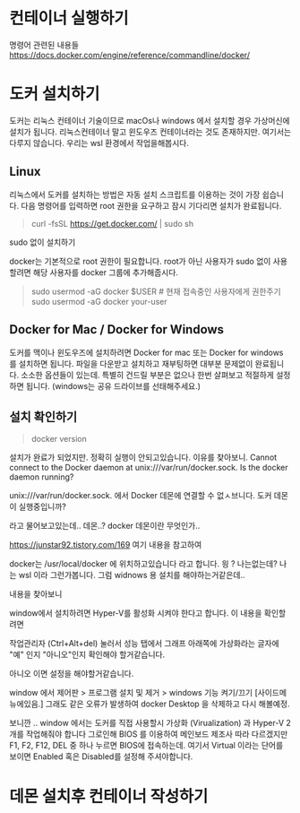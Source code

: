 # 컨테이너 실행하기

명령어 관련된 내용들
https://docs.docker.com/engine/reference/commandline/docker/

# 도커 설치하기

도커는 리눅스 컨테이너 기술이므로 macOs나 windows 에서 설치할 경우 가상머신에 설치가 됩니다. 
리눅스컨테이너 말고 윈도우즈 컨테이너라는 것도 존재하지만. 여기서는 다루지 않습니다. 
우리는 wsl 환경에서 작업을해봅시다.


## Linux 

리눅스에서 도커를 설치하는 방법은 자동 설치 스크립트를 이용하는 것이 가장 쉽습니다. 다음 명령어를 입력하면 root 권한을 요구하고 잠시 기다리면 설치가 완료됩니다.

> curl -fsSL https://get.docker.com/ | sudo sh


sudo 없이 설치하기 

docker는 기본적으로 root 권한이 필요합니다. root가 아닌 사용자가 sudo 없이 사용할려면 
해당 사용자를 docker 그룹에 추가해줍시다.

> sudo usermod -aG docker $USER # 현재 접속중인 사용자에게 권한주기
> sudo usermod -aG docker your-user


## Docker for Mac / Docker for Windows 

도커를 맥이나 윈도우즈에 설치하려면 Docker for mac 또는 Docker for windows 를 설치하면 됩니다.
파일을 다운받고 설치하고 재부팅하면 대부분 문제없이 완료됩니다. 소소한 옵션들이 있는데.
특별히 건드릴 부분은 없으나 한번 살펴보고 적절하게 설정하면 됩니다. (windows는 공유 드라이브를 선태해주세요.)


## 설치 확인하기

> docker version 

설치가 완료가 되었지만. 정확히 실행이 안되고있습니다. 이유를 찾아보니.
Cannot connect to the Docker daemon at unix:///var/run/docker.sock. Is the docker daemon running?

unix:///var/run/docker.sock. 에서 Docker 데몬에 연결할 수 없ㅅ브니다. 도커 데몬이 실행중입니까?

라고 물어보고있는데.. 데몬..? docker 데몬이란 무엇인가..

https://junstar92.tistory.com/169 
여기 내용을 참고하여 

docker는 /usr/local/docker 에 위치하고있습니다 라고 합니다.
읭 ? 나는없는데? 나는 wsl 이라 그런가봅니다.
그럼 widnows 용 설치를 해야하는거같은데..

내용을 찾아보니

window에서 설치하려면 Hyper-V를 활성화 시켜야 한다고 합니다.
이 내용을 확인할려면 

작업관리자 (Ctrl+Alt+del) 눌러서 성능 탭에서 그래프 아래쪽에 가상화라는 글자에 "예" 인지 "아니오"인지
확인해야 할거같습니다.

아니오 이면 설정을 해야할거같습니다.

window 에서 제어판 > 프로그램 설치 및 제거 > windows 기능 켜기/끄기 [사이드메뉴에있음.]
그래도 같은 오류가 발생하여 docker Desktop 을 삭제하고 다시 해볼예정.

보니깐 .. window 에서는 도커를 직접 사용할시 가상화 (Virualization) 과 Hyper-V 2개를 작업해줘야
합니다 그로인해 BIOS 를 이용하여 메인보드 제조사 따라 다르겠지만 F1, F2, F12, DEL 중 하나 누르면
BIOS에 접속하는데. 여기서 Virtual 이라는 단어를 보이면 Enabled 혹은 Disabled를 설정해 주셔야합니다.


# 데몬 설치후 컨테이너 작성하기